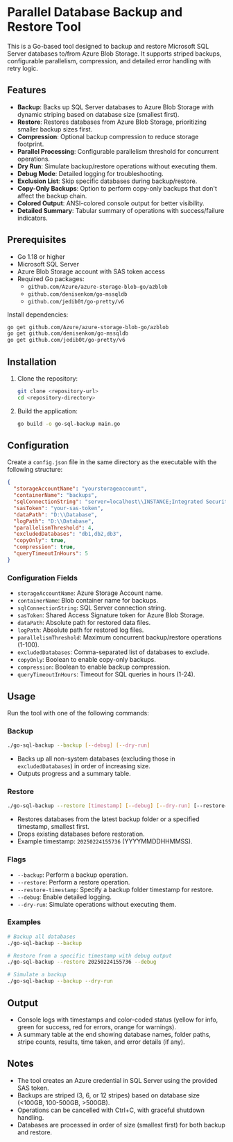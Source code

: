 # Parallel Database Backup and Restore Tool

This is a Go-based tool designed to backup and restore Microsoft SQL Server databases to/from Azure Blob Storage. It supports striped backups, configurable parallelism, compression, and detailed error handling with retry logic.

## Features

- **Backup**: Backs up SQL Server databases to Azure Blob Storage with dynamic striping based on database size (smallest first).
- **Restore**: Restores databases from Azure Blob Storage, prioritizing smaller backup sizes first.
- **Compression**: Optional backup compression to reduce storage footprint.
- **Parallel Processing**: Configurable parallelism threshold for concurrent operations.
- **Dry Run**: Simulate backup/restore operations without executing them.
- **Debug Mode**: Detailed logging for troubleshooting.
- **Exclusion List**: Skip specific databases during backup/restore.
- **Copy-Only Backups**: Option to perform copy-only backups that don't affect the backup chain.
- **Colored Output**: ANSI-colored console output for better visibility.
- **Detailed Summary**: Tabular summary of operations with success/failure indicators.

## Prerequisites

- Go 1.18 or higher
- Microsoft SQL Server
- Azure Blob Storage account with SAS token access
- Required Go packages:
  - `github.com/Azure/azure-storage-blob-go/azblob`
  - `github.com/denisenkom/go-mssqldb`
  - `github.com/jedib0t/go-pretty/v6`

Install dependencies:
```bash
go get github.com/Azure/azure-storage-blob-go/azblob
go get github.com/denisenkom/go-mssqldb
go get github.com/jedib0t/go-pretty/v6
```

## Installation

1. Clone the repository:
   ```bash
   git clone <repository-url>
   cd <repository-directory>
   ```

2. Build the application:
   ```bash
   go build -o go-sql-backup main.go
   ```

## Configuration

Create a `config.json` file in the same directory as the executable with the following structure:

```json
{
  "storageAccountName": "yourstorageaccount",
  "containerName": "backups",
  "sqlConnectionString": "server=localhost\\INSTANCE;Integrated Security=SSPI;TrustServerCertificate=true;port=1433;",
  "sasToken": "your-sas-token",
  "dataPath": "D:\\Database",
  "logPath": "D:\\Database",
  "parallelismThreshold": 4,
  "excludedDatabases": "db1,db2,db3",
  "copyOnly": true,
  "compression": true,
  "queryTimeoutInHours": 5
}
```

### Configuration Fields

- `storageAccountName`: Azure Storage Account name.
- `containerName`: Blob container name for backups.
- `sqlConnectionString`: SQL Server connection string.
- `sasToken`: Shared Access Signature token for Azure Blob Storage.
- `dataPath`: Absolute path for restored data files.
- `logPath`: Absolute path for restored log files.
- `parallelismThreshold`: Maximum concurrent backup/restore operations (1-100).
- `excludedDatabases`: Comma-separated list of databases to exclude.
- `copyOnly`: Boolean to enable copy-only backups.
- `compression`: Boolean to enable backup compression.
- `queryTimeoutInHours`: Timeout for SQL queries in hours (1-24).

## Usage

Run the tool with one of the following commands:

### Backup
```bash
./go-sql-backup --backup [--debug] [--dry-run]
```
- Backs up all non-system databases (excluding those in `excludedDatabases`) in order of increasing size.
- Outputs progress and a summary table.

### Restore
```bash
./go-sql-backup --restore [timestamp] [--debug] [--dry-run] [--restore-timestamp <timestamp>]
```
- Restores databases from the latest backup folder or a specified timestamp, smallest first.
- Drops existing databases before restoration.
- Example timestamp: `20250224155736` (YYYYMMDDHHMMSS).

### Flags
- `--backup`: Perform a backup operation.
- `--restore`: Perform a restore operation.
- `--restore-timestamp`: Specify a backup folder timestamp for restore.
- `--debug`: Enable detailed logging.
- `--dry-run`: Simulate operations without executing them.

### Examples
```bash
# Backup all databases
./go-sql-backup --backup

# Restore from a specific timestamp with debug output
./go-sql-backup --restore 20250224155736 --debug

# Simulate a backup
./go-sql-backup --backup --dry-run
```

## Output

- Console logs with timestamps and color-coded status (yellow for info, green for success, red for errors, orange for warnings).
- A summary table at the end showing database names, folder paths, stripe counts, results, time taken, and error details (if any).

## Notes

- The tool creates an Azure credential in SQL Server using the provided SAS token.
- Backups are striped (3, 6, or 12 stripes) based on database size (<100GB, 100-500GB, >500GB).
- Operations can be cancelled with Ctrl+C, with graceful shutdown handling.
- Databases are processed in order of size (smallest first) for both backup and restore.
